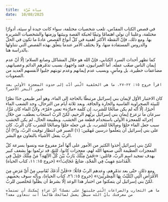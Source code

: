 ```yaml
---
title:  مياه مُرّة
date:  10/08/2025
---
```


في قصص الكتاب المقدّس، تلعب شخصيات مختلفة، سواء كانت جيدة أو سيئة، أدوارًا مختلفة، وعلينا أن نولي اهتمامًا وثيقًا لحبكة القصة وبيئتها وزمنها والشخصيات الشريرة بها. ومع ذلك، فإنّ النقطة الأكثر أهمية في كلّ أنواع القصص عادةً ما تكون في الحلّ والدروس المستفادة منها، ولا يختلف الأمر عندما يتعلّق بهذه القصص التي نتناولها بالدراسة هنا.

كما تظهر أحداث السرد الكتابي، فإنّ الله هو حلال المشاكل وصانع السلام؛ إلّا أنّ عدم إيمان الناس صعّب عمله. أما العبرانيون، فقد واجهوا، بسبب تذمّرهم الدائم وعصيانهم، مضاعفات خطيرة، بل ومآسٍ، وبسبب عدم إيمانهم وعدم توبتهم جلبوا لأنفسهم العديد من الصعوبات.

`اقرأ خروج ١٥: ٢٢-٢٧. ما هي الخلفية الّتي أدّت إلى حدوث المعجزة الأولى بعد عبور البحر الأحمر؟`

كان الاختبار الأوّل لإيمان بني إسرائيل مرتبطًا بالحاجة إلى الماء، وهو أمر طبيعي جدًا نظرًا للبيئة الصحراوية القاسية والحارة والجافة. وبعد ثلاثة أيام من الترحال، وجد الشعب الماء أخيرًا، إلّا أنّه لم يكن صالحًا للشرب. إن كلمة «مارّة» تعني «مُرّ»، ولأنّ الماء كان مُرًّا، سرعان ما تزعزع إيمان بني إسرائيل بربّهم الرحيم، لكنّ الربّ استجاب بعطف، من خلال إجرائه للمعجزة الأولى باستخدام قطعة من الخشب. وبطبيعة الحال، لم يكن الخشب سبب جعل الماء حلوًا وصالحًا للشرب، بل مَن جعله حلوًا وصالحًا للشرب كان الربّ. كان على بني إسرائيل أن يتعلّموا درسين مُهمّين: (١) الصبر في انتظار توقيت الربّ، و(٢) أنّ الربّ يفعل الأشياء بالتعاون مع البشر.

لكنّ بني إسرائيل أخذوا الكثير من الأمور على أنّها أمرٌ مفروغ منه ونسوا بسرعة كلّ المعجزات العظيمة الّتي صنعها الله لهم، معجزات كانوا، للتوّ، قد ترنّموا بها بشغف كبير بهدف تمجيد اسم الربّ، قائلين: «‹فَمَنْ مِثْلُكَ يَارَبُّ بَيْنَ كُلِّ الآلِهَةِ؟ مَنْ مِثْلُكَ جَلِيلٌ فِي الْقَدَاسَةِ مَهِيبٌ فِي الْمَجْدِ، صَانِعٌ عَجَائِبَ!›» (خروج ١٥: ١١، كتاب الحياة).

ومع ذلك، حتّى بعد تذمّرهم، وعدهم الربّ قائلًا: «‹فَلَنْ أَدَعَكَ تُقَاسِي مِنْ أَيِّ مَرَضٍ مِنَ الأَمْرَاضِ الَّتِي ابْتَلَيْتُ بِهَا الْمِصْرِيِّينَ›» (خروج ١٥: ٢٦، كتاب الحياة)، وبأنّه سوف يحميهم. لكنّ بني إسرائيل لن يتمكنوا من اختبار هذا الوعد إلّا بشرط أن يظلّوا مُخلصين للربّ.

`ما هي التجارب والصراعات الّتي جلبتها على نفسك؟ أيّ عزاءٍ يُمكنك أن تستمدّه من معرفتك بأنّ الله سيظلّ يعمل لصالحك طالما أنت تتعاون معه؟`